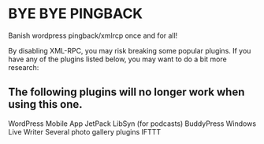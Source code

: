 # BYE BYE PINGBACK

Banish wordpress pingback/xmlrcp once and for all!


By disabling XML-RPC, you may risk breaking some popular plugins. If you have any of the plugins listed below, you may want to do a bit more research:

## The following plugins will no longer work when using this one.
WordPress Mobile App
JetPack
LibSyn (for podcasts)
BuddyPress
Windows Live Writer
Several photo gallery plugins
IFTTT
